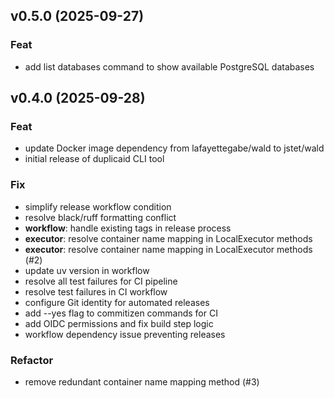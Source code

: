 ## v0.5.0 (2025-09-27)

### Feat

- add list databases command to show available PostgreSQL databases

## v0.4.0 (2025-09-28)

### Feat

- update Docker image dependency from lafayettegabe/wald to jstet/wald
- initial release of duplicaid CLI tool

### Fix

- simplify release workflow condition
- resolve black/ruff formatting conflict
- **workflow**: handle existing tags in release process
- **executor**: resolve container name mapping in LocalExecutor methods
- **executor**: resolve container name mapping in LocalExecutor methods (#2)
- update uv version in workflow
- resolve all test failures for CI pipeline
- resolve test failures in CI workflow
- configure Git identity for automated releases
- add --yes flag to commitizen commands for CI
- add OIDC permissions and fix build step logic
- workflow dependency issue preventing releases

### Refactor

- remove redundant container name mapping method (#3)
